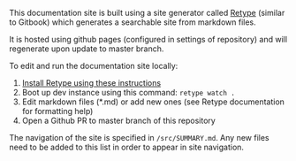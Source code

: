 This documentation site is built using a site generator called [Retype](https://retype.com) (similar to Gitbook) which generates a searchable site from markdown files.

It is hosted using github pages (configured in settings of repository) and will regenerate upon update to master branch.

To edit and run the documentation site locally: 

1. [Install Retype using these instructions](https://retype.com/#quick-start)
2. Boot up dev instance using this command: ```retype watch .```
3. Edit markdown files (*.md) or add new ones (see Retype documentation for formatting help)
4. Open a Github PR to master branch of this repository

The navigation of the site is specified in ```/src/SUMMARY.md```.  Any new files need to be added to this list in order
to appear in site navigation. 

